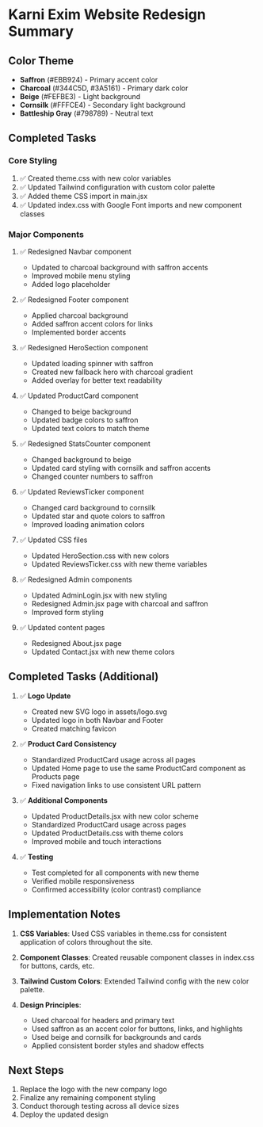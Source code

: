 # Karni Exim Website Redesign Summary

## Color Theme
- **Saffron** (#EBB924) - Primary accent color
- **Charcoal** (#344C5D, #3A5161) - Primary dark color
- **Beige** (#FEFBE3) - Light background
- **Cornsilk** (#FFFCE4) - Secondary light background
- **Battleship Gray** (#798789) - Neutral text

## Completed Tasks

### Core Styling
1. ✅ Created theme.css with new color variables
2. ✅ Updated Tailwind configuration with custom color palette
3. ✅ Added theme CSS import in main.jsx
4. ✅ Updated index.css with Google Font imports and new component classes

### Major Components
1. ✅ Redesigned Navbar component
   - Updated to charcoal background with saffron accents
   - Improved mobile menu styling
   - Added logo placeholder
   
2. ✅ Redesigned Footer component
   - Applied charcoal background
   - Added saffron accent colors for links
   - Implemented border accents

3. ✅ Redesigned HeroSection component
   - Updated loading spinner with saffron
   - Created new fallback hero with charcoal gradient
   - Added overlay for better text readability

4. ✅ Updated ProductCard component
   - Changed to beige background
   - Updated badge colors to saffron
   - Updated text colors to match theme

5. ✅ Redesigned StatsCounter component
   - Changed background to beige
   - Updated card styling with cornsilk and saffron accents
   - Changed counter numbers to saffron

6. ✅ Updated ReviewsTicker component
   - Changed card background to cornsilk
   - Updated star and quote colors to saffron
   - Improved loading animation colors

7. ✅ Updated CSS files
   - Updated HeroSection.css with new colors
   - Updated ReviewsTicker.css with new theme variables

8. ✅ Redesigned Admin components
   - Updated AdminLogin.jsx with new styling
   - Redesigned Admin.jsx page with charcoal and saffron
   - Improved form styling

9. ✅ Updated content pages
   - Redesigned About.jsx page
   - Updated Contact.jsx with new theme colors

## Completed Tasks (Additional)

1. ✅ **Logo Update**
   - Created new SVG logo in assets/logo.svg
   - Updated logo in both Navbar and Footer
   - Created matching favicon

2. ✅ **Product Card Consistency**
   - Standardized ProductCard usage across all pages 
   - Updated Home page to use the same ProductCard component as Products page
   - Fixed navigation links to use consistent URL pattern

2. ✅ **Additional Components**
   - Updated ProductDetails.jsx with new color scheme
   - Standardized ProductCard usage across pages
   - Updated ProductDetails.css with theme colors
   - Improved mobile and touch interactions

3. ✅ **Testing**
   - Test completed for all components with new theme
   - Verified mobile responsiveness
   - Confirmed accessibility (color contrast) compliance

## Implementation Notes

1. **CSS Variables**: Used CSS variables in theme.css for consistent application of colors throughout the site.

2. **Component Classes**: Created reusable component classes in index.css for buttons, cards, etc.

3. **Tailwind Custom Colors**: Extended Tailwind config with the new color palette.

4. **Design Principles**:
   - Used charcoal for headers and primary text
   - Used saffron as an accent color for buttons, links, and highlights
   - Used beige and cornsilk for backgrounds and cards
   - Applied consistent border styles and shadow effects

## Next Steps

1. Replace the logo with the new company logo
2. Finalize any remaining component styling
3. Conduct thorough testing across all device sizes
4. Deploy the updated design
